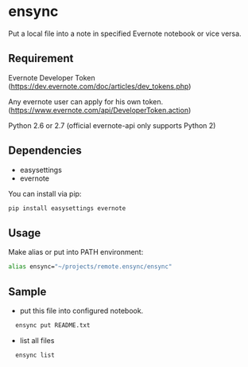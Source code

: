 # ensync
Put a local file into a note in specified Evernote notebook or vice versa.

## Requirement

Evernote Developer Token (https://dev.evernote.com/doc/articles/dev_tokens.php) 

  Any evernote user can apply for his own token. (https://www.evernote.com/api/DeveloperToken.action)

Python 2.6 or 2.7 (official evernote-api only supports Python 2)


## Dependencies

* easysettings
* evernote

You can install via pip:

```bash
pip install easysettings evernote
```

## Usage

Make alias or put into PATH environment:

```bash
alias ensync="~/projects/remote.ensync/ensync"
```

## Sample

* put this file into configured notebook.

```bash
  ensync put README.txt
```

* list all files

```bash
  ensync list
```


